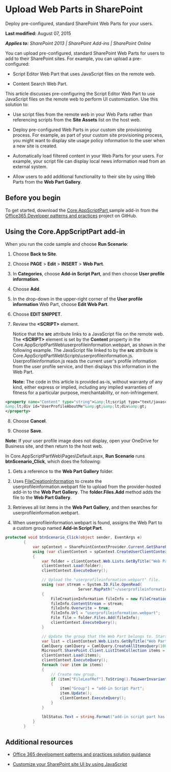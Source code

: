 
# Upload Web Parts in SharePoint
Deploy pre-configured, standard SharePoint Web Parts for your users.

 **Last modified:** August 07, 2015

 _**Applies to:** SharePoint 2013 | SharePoint Add-ins | SharePoint Online_

You can upload pre-configured, standard SharePoint Web Parts for users to add to their SharePoint sites. For example, you can upload a pre-configured:


- Script Editor Web Part that uses JavaScript files on the remote web.
    
- Content Search Web Part.
    
This article discusses pre-configuring the Script Editor Web Part to use JavaScript files on the remote web to perform UI customization. Use this solution to:

- Use script files from the remote web in your Web Parts rather than referencing scripts from the **Site Assets** list on the host web.
    
- Deploy pre-configured Web Parts in your custom site provisioning process. For example, as part of your custom site provisioning process, you might want to display site usage policy information to the user when a new site is created. 
    
- Automatically load filtered content in your Web Parts for your users. For example, your script file can display local news information read from an external system.
    
- Allow users to add additional functionality to their site by using Web Parts from the **Web Part Gallery**.
    

## Before you begin

To get started, download the [Core.AppScriptPart ](https://github.com/OfficeDev/PnP/tree/dev/Samples/Core.AppScriptPart) sample add-in from the [Office365 Developer patterns and practices](https://github.com/OfficeDev/PnP/tree/dev) project on GitHub.


## Using the Core.AppScriptPart add-in

When you run the code sample and choose **Run Scenario**:


1. Choose **Back to Site**.
    
2. Choose **PAGE** > **Edit** > **INSERT** > **Web Part**.
    
3. In **Categories**, choose **Add-in Script Part**, and then choose **User profile information**.
    
4. Choose **Add**.
    
5. In the drop-down in the upper-right corner of the **User profile information** Web Part, choose **Edit Web Part**.
    
6. Choose **EDIT SNIPPET**.
    
7. Review the **&lt;SCRIPT&gt;** element.
    
    Notice that the  **src** attribute links to a JavaScript file on the remote web. The **&lt;SCRIPT&gt;** element is set by the **Content** property in the Core.AppScriptPartWeb\userprofileinformation.webpart, as shown in the following example. The JavaScript file linked to by the **src** attribute is Core.AppScriptPartWeb\Scripts\userprofileinformation.js. Userprofileinformation.js reads the current user's profile information from the user profile service, and then displays this information in the Web Part.
    
     **Note:** The code in this article is provided as-is, without warranty of any kind, either express or implied, including any implied warranties of fitness for a particular purpose, merchantability, or non-infringement.

  ```XML
  <property name="Content" type="string">&amp;lt;script type="text/javascript" src="https://localhost:44361/scripts/userprofileinformation.js"&amp;gt;&amp;lt;/script&amp;gt;
&amp;lt;div id="UserProfileAboutMe"&amp;gt;&amp;lt;div&amp;gt;
</property>
  ```

8. Choose **Cancel**.
    
9. Choose **Save**.
    

 **Note:** If your user profile image does not display, open your OneDrive for Business site, and then return to the host web.

In Core.AppScriptPartWeb\Pages\Default.aspx, **Run Scenario** runs **btnScenario_Click**, which does the following:

1. Gets a reference to the **Web Part Gallery** folder.
    
2. Uses [FileCreationInformation](https://msdn.microsoft.com/library/office/microsoft.sharepoint.client.filecreationinformation.aspx) to create the userprofileinformation.webpart file to upload from the provider-hosted add-in to the **Web Part Gallery**. The **folder.Files.Add** method adds the file to the **Web Part Gallery**.
    
3. Retrieves all list items in the **Web Part Gallery**, and then searches for userprofileinformation.webpart.
    
4. When userprofileinformation.webpart is found, assigns the Web Part to a custom group named **Add-in Script Part**.

```C#
protected void btnScenario_Click(object sender, EventArgs e)
        {
            var spContext = SharePointContextProvider.Current.GetSharePointContext(Context);
            using (var clientContext = spContext.CreateUserClientContextForSPHost())
            {
                var folder = clientContext.Web.Lists.GetByTitle("Web Part Gallery").RootFolder;
                clientContext.Load(folder);
                clientContext.ExecuteQuery();

                // Upload the "userprofileinformation.webpart" file.
                using (var stream = System.IO.File.OpenRead(
                                Server.MapPath("~/userprofileinformation.webpart")))
                {
                    FileCreationInformation fileInfo = new FileCreationInformation();
                    fileInfo.ContentStream = stream;
                    fileInfo.Overwrite = true;
                    fileInfo.Url = "userprofileinformation.webpart";
                    File file = folder.Files.Add(fileInfo);
                    clientContext.ExecuteQuery();
                }

                // Update the group that the Web Part belongs to. Start by getting all list items in the Web Part Gallery, and then find the Web Part that was just uploaded.
                var list = clientContext.Web.Lists.GetByTitle("Web Part Gallery");
                CamlQuery camlQuery = CamlQuery.CreateAllItemsQuery(100);
                Microsoft.SharePoint.Client.ListItemCollection items = list.GetItems(camlQuery);
                clientContext.Load(items);
                clientContext.ExecuteQuery();
                foreach (var item in items)
                {
                    // Create new group.
                    if (item["FileLeafRef"].ToString().ToLowerInvariant() == "userprofileinformation.webpart")
                    {
                        item["Group"] = "add-in Script Part";
                        item.Update();
                        clientContext.ExecuteQuery();
                    }
                }

                lblStatus.Text = string.Format("add-in script part has been added to Web Part Gallery. You can find 'User Profile Information' script part under 'App Script Part' group in the <a href='{0}'>host web</a>.", spContext.SPHostUrl.ToString());
            }
        }
```

## Additional resources
<a name="bk_addresources"> </a>

- [Office 365 development patterns and practices solution guidance](Office-365-development-patterns-and-practices-solution-guidance.md)
    
- [Customize your SharePoint site UI by using JavaScript](Customize-your-SharePoint-site-UI-by-using-JavaScript.md)
    
